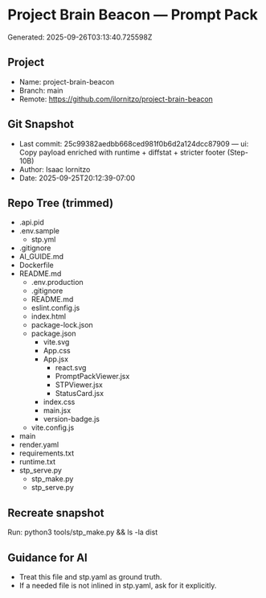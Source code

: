 # Project Brain Beacon — Prompt Pack
Generated: 2025-09-26T03:13:40.725598Z

## Project
- Name: project-brain-beacon
- Branch: main
- Remote: https://github.com/ilornitzo/project-brain-beacon

## Git Snapshot
- Last commit: 25c99382aedbb668ced981f0b6d2a124dcc87909 — ui: Copy payload enriched with runtime + diffstat + stricter footer (Step-10B)
- Author: Isaac lornitzo
- Date: 2025-09-25T20:12:39-07:00

## Repo Tree (trimmed)
- .api.pid
- .env.sample
    - stp.yml
- .gitignore
- AI_GUIDE.md
- Dockerfile
- README.md
  - .env.production
  - .gitignore
  - README.md
  - eslint.config.js
  - index.html
  - package-lock.json
  - package.json
    - vite.svg
    - App.css
    - App.jsx
      - react.svg
      - PromptPackViewer.jsx
      - STPViewer.jsx
      - StatusCard.jsx
    - index.css
    - main.jsx
    - version-badge.js
  - vite.config.js
- main
- render.yaml
- requirements.txt
- runtime.txt
- stp_serve.py
  - stp_make.py
  - stp_serve.py

## Recreate snapshot
Run: python3 tools/stp_make.py  &&  ls -la dist

## Guidance for AI
- Treat this file and stp.yaml as ground truth.
- If a needed file is not inlined in stp.yaml, ask for it explicitly.
